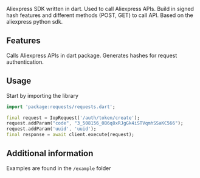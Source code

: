 <!-- 
This README describes the package. If you publish this package to pub.dev,
this README's contents appear on the landing page for your package.

For information about how to write a good package README, see the guide for
[writing package pages](https://dart.dev/guides/libraries/writing-package-pages). 

For general information about developing packages, see the Dart guide for
[creating packages](https://dart.dev/guides/libraries/create-library-packages)
and the Flutter guide for
[developing packages and plugins](https://flutter.dev/developing-packages). 
-->

Aliexpress SDK written in dart. Used to call Aliexpress APIs. Build in signed hash features and different methods (POST, GET) to call API. Based on the aliexpress python sdk.

## Features

Calls Aliexpress APIs in dart package. Generates hashes for request authentication.

## Usage

Start by importing the library
```dart
import 'package:requests/requests.dart';
```

```dart
final request = IopRequest('/auth/token/create');
request.addParam("code", "3_508156_0B6q8xRJgGk4iSTVqmhSSaKC566");
request.addParam('uuid', 'uuid');
final response = await client.execute(request);
```

## Additional information

Examples are found in the ```/example``` folder
